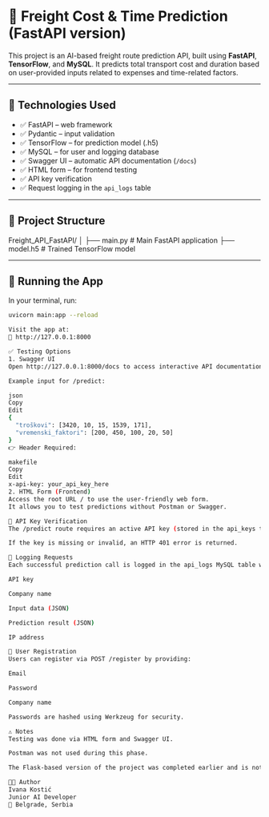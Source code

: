 # 🚚 Freight Cost & Time Prediction (FastAPI version)

This project is an AI-based freight route prediction API, built using **FastAPI**, **TensorFlow**, and **MySQL**. It predicts total transport cost and duration based on user-provided inputs related to expenses and time-related factors.

---

## 🔧 Technologies Used

- ✅ FastAPI – web framework
- ✅ Pydantic – input validation
- ✅ TensorFlow – for prediction model (.h5)
- ✅ MySQL – for user and logging database
- ✅ Swagger UI – automatic API documentation (`/docs`)
- ✅ HTML form – for frontend testing
- ✅ API key verification
- ✅ Request logging in the `api_logs` table

---

## 📁 Project Structure

Freight_API_FastAPI/
│
├── main.py # Main FastAPI application
├── model.h5 # Trained TensorFlow model


---

## 🚀 Running the App

In your terminal, run:

```bash
uvicorn main:app --reload

Visit the app at:
📍 http://127.0.0.1:8000

✅ Testing Options
1. Swagger UI
Open http://127.0.0.1:8000/docs to access interactive API documentation.

Example input for /predict:

json
Copy
Edit
{
  "troškovi": [3420, 10, 15, 1539, 171],
  "vremenski_faktori": [200, 450, 100, 20, 50]
}
👉 Header Required:

makefile
Copy
Edit
x-api-key: your_api_key_here
2. HTML Form (Frontend)
Access the root URL / to use the user-friendly web form.
It allows you to test predictions without Postman or Swagger.

🔐 API Key Verification
The /predict route requires an active API key (stored in the api_keys table).

If the key is missing or invalid, an HTTP 401 error is returned.

🧾 Logging Requests
Each successful prediction call is logged in the api_logs MySQL table with:

API key

Company name

Input data (JSON)

Prediction result (JSON)

IP address

🧍 User Registration
Users can register via POST /register by providing:

Email

Password

Company name

Passwords are hashed using Werkzeug for security.

⚠️ Notes
Testing was done via HTML form and Swagger UI.

Postman was not used during this phase.

The Flask-based version of the project was completed earlier and is not modified anymore.

👩‍💻 Author
Ivana Kostić
Junior AI Developer
📍 Belgrade, Serbia